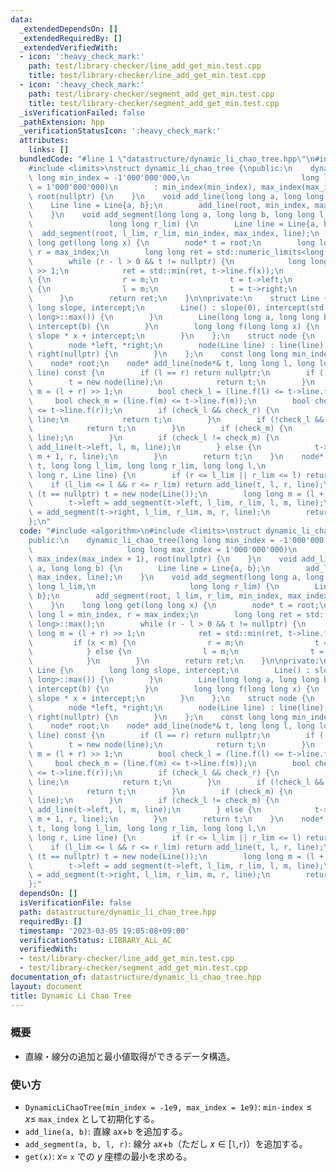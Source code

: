 ```yaml
---
data:
  _extendedDependsOn: []
  _extendedRequiredBy: []
  _extendedVerifiedWith:
  - icon: ':heavy_check_mark:'
    path: test/library-checker/line_add_get_min.test.cpp
    title: test/library-checker/line_add_get_min.test.cpp
  - icon: ':heavy_check_mark:'
    path: test/library-checker/segment_add_get_min.test.cpp
    title: test/library-checker/segment_add_get_min.test.cpp
  _isVerificationFailed: false
  _pathExtension: hpp
  _verificationStatusIcon: ':heavy_check_mark:'
  attributes:
    links: []
  bundledCode: "#line 1 \"datastructure/dynamic_li_chao_tree.hpp\"\n#include <algorithm>\n\
    #include <limits>\nstruct dynamic_li_chao_tree {\npublic:\n    dynamic_li_chao_tree(long\
    \ long min_index = -1'000'000'000,\n                         long long max_index\
    \ = 1'000'000'000)\n        : min_index(min_index), max_index(max_index + 1),\
    \ root(nullptr) {\n    }\n    void add_line(long long a, long long b) {\n    \
    \    Line line = Line{a, b};\n        add_line(root, min_index, max_index, line);\n\
    \    }\n    void add_segment(long long a, long long b, long long l_lim,\n    \
    \                 long long r_lim) {\n        Line line = Line{a, b};\n      \
    \  add_segment(root, l_lim, r_lim, min_index, max_index, line);\n    }\n    long\
    \ long get(long long x) {\n        node* t = root;\n        long long l = min_index,\
    \ r = max_index;\n        long long ret = std::numeric_limits<long long>::max();\n\
    \        while (r - l > 0 && t != nullptr) {\n            long long m = (l + r)\
    \ >> 1;\n            ret = std::min(ret, t->line.f(x));\n            if (x < m)\
    \ {\n                r = m;\n                t = t->left;\n            } else\
    \ {\n                l = m;\n                t = t->right;\n            }\n  \
    \      }\n        return ret;\n    }\n\nprivate:\n    struct Line {\n        long\
    \ long slope, intercept;\n        Line() : slope(0), intercept(std::numeric_limits<long\
    \ long>::max()) {\n        }\n        Line(long long a, long long b) : slope(a),\
    \ intercept(b) {\n        }\n        long long f(long long x) {\n            return\
    \ slope * x + intercept;\n        }\n    };\n    struct node {\n        Line line;\n\
    \        node *left, *right;\n        node(Line line) : line(line), left(nullptr),\
    \ right(nullptr) {\n        }\n    };\n    const long long min_index, max_index;\n\
    \    node* root;\n    node* add_line(node*& t, long long l, long long r, Line\
    \ line) const {\n        if (l == r) return nullptr;\n        if (!t) {\n    \
    \        t = new node(line);\n            return t;\n        }\n        long long\
    \ m = (l + r) >> 1;\n        bool check_l = (line.f(l) <= t->line.f(l));\n   \
    \     bool check_m = (line.f(m) <= t->line.f(m));\n        bool check_r = (line.f(r)\
    \ <= t->line.f(r));\n        if (check_l && check_r) {\n            t->line =\
    \ line;\n            return t;\n        }\n        if (!check_l && !check_r) {\n\
    \            return t;\n        }\n        if (check_m) {\n            std::swap(t->line,\
    \ line);\n        }\n        if (check_l != check_m) {\n            t->left =\
    \ add_line(t->left, l, m, line);\n        } else {\n            t->right = add_line(t->right,\
    \ m + 1, r, line);\n        }\n        return t;\n    }\n    node* add_segment(node*&\
    \ t, long long l_lim, long long r_lim, long long l,\n                      long\
    \ long r, Line line) {\n        if (r <= l_lim || r_lim <= l) return t;\n    \
    \    if (l_lim <= l && r <= r_lim) return add_line(t, l, r, line);\n        if\
    \ (t == nullptr) t = new node(Line());\n        long long m = (l + r) >> 1;\n\
    \        t->left = add_segment(t->left, l_lim, r_lim, l, m, line);\n        t->right\
    \ = add_segment(t->right, l_lim, r_lim, m, r, line);\n        return t;\n    }\n\
    };\n"
  code: "#include <algorithm>\n#include <limits>\nstruct dynamic_li_chao_tree {\n\
    public:\n    dynamic_li_chao_tree(long long min_index = -1'000'000'000,\n    \
    \                     long long max_index = 1'000'000'000)\n        : min_index(min_index),\
    \ max_index(max_index + 1), root(nullptr) {\n    }\n    void add_line(long long\
    \ a, long long b) {\n        Line line = Line{a, b};\n        add_line(root, min_index,\
    \ max_index, line);\n    }\n    void add_segment(long long a, long long b, long\
    \ long l_lim,\n                     long long r_lim) {\n        Line line = Line{a,\
    \ b};\n        add_segment(root, l_lim, r_lim, min_index, max_index, line);\n\
    \    }\n    long long get(long long x) {\n        node* t = root;\n        long\
    \ long l = min_index, r = max_index;\n        long long ret = std::numeric_limits<long\
    \ long>::max();\n        while (r - l > 0 && t != nullptr) {\n            long\
    \ long m = (l + r) >> 1;\n            ret = std::min(ret, t->line.f(x));\n   \
    \         if (x < m) {\n                r = m;\n                t = t->left;\n\
    \            } else {\n                l = m;\n                t = t->right;\n\
    \            }\n        }\n        return ret;\n    }\n\nprivate:\n    struct\
    \ Line {\n        long long slope, intercept;\n        Line() : slope(0), intercept(std::numeric_limits<long\
    \ long>::max()) {\n        }\n        Line(long long a, long long b) : slope(a),\
    \ intercept(b) {\n        }\n        long long f(long long x) {\n            return\
    \ slope * x + intercept;\n        }\n    };\n    struct node {\n        Line line;\n\
    \        node *left, *right;\n        node(Line line) : line(line), left(nullptr),\
    \ right(nullptr) {\n        }\n    };\n    const long long min_index, max_index;\n\
    \    node* root;\n    node* add_line(node*& t, long long l, long long r, Line\
    \ line) const {\n        if (l == r) return nullptr;\n        if (!t) {\n    \
    \        t = new node(line);\n            return t;\n        }\n        long long\
    \ m = (l + r) >> 1;\n        bool check_l = (line.f(l) <= t->line.f(l));\n   \
    \     bool check_m = (line.f(m) <= t->line.f(m));\n        bool check_r = (line.f(r)\
    \ <= t->line.f(r));\n        if (check_l && check_r) {\n            t->line =\
    \ line;\n            return t;\n        }\n        if (!check_l && !check_r) {\n\
    \            return t;\n        }\n        if (check_m) {\n            std::swap(t->line,\
    \ line);\n        }\n        if (check_l != check_m) {\n            t->left =\
    \ add_line(t->left, l, m, line);\n        } else {\n            t->right = add_line(t->right,\
    \ m + 1, r, line);\n        }\n        return t;\n    }\n    node* add_segment(node*&\
    \ t, long long l_lim, long long r_lim, long long l,\n                      long\
    \ long r, Line line) {\n        if (r <= l_lim || r_lim <= l) return t;\n    \
    \    if (l_lim <= l && r <= r_lim) return add_line(t, l, r, line);\n        if\
    \ (t == nullptr) t = new node(Line());\n        long long m = (l + r) >> 1;\n\
    \        t->left = add_segment(t->left, l_lim, r_lim, l, m, line);\n        t->right\
    \ = add_segment(t->right, l_lim, r_lim, m, r, line);\n        return t;\n    }\n\
    };"
  dependsOn: []
  isVerificationFile: false
  path: datastructure/dynamic_li_chao_tree.hpp
  requiredBy: []
  timestamp: '2023-03-05 19:05:08+09:00'
  verificationStatus: LIBRARY_ALL_AC
  verifiedWith:
  - test/library-checker/line_add_get_min.test.cpp
  - test/library-checker/segment_add_get_min.test.cpp
documentation_of: datastructure/dynamic_li_chao_tree.hpp
layout: document
title: Dynamic Li Chao Tree
---
```


### 概要
- 直線・線分の追加と最小値取得ができるデータ構造。

### 使い方
- `DynamicLiChaoTree(min_index = -1e9, max_index = 1e9)`: `min-index`$\le x \le$ `max_index` として初期化する。
- `add_line(a, b)`: 直線 `a`$x+$`b` を追加する。
- `add_segment(a, b, l, r)`: 線分 `a`$x+$`b`（ただし $x\in[$`l`$,$`r`$)$）を追加する。
- `get(x)`: $x =$ `x` での $y$ 座標の最小を求める。